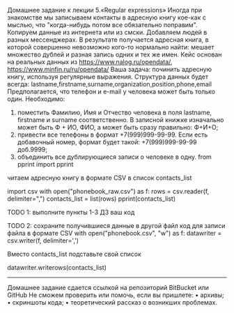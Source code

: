 Домашнее задание к лекции 5.«Regular expressions»
Иногда при знакомстве мы записываем контакты в адресную книгу кое-как с мыслью, что "когда-нибудь потом все обязательно поправим". Копируем данные из интернета или из смски. Добавляем людей в разных мессенджерах. В результате получается адресная книга, в которой совершенно невозможно кого-то нормально найти: мешает множество дублей и разная запись одних и тех же имен.
Кейс основан на реальных данных из https://www.nalog.ru/opendata/, https://www.minfin.ru/ru/opendata/
Ваша задача: починить адресную книгу, используя регулярные выражения.
Структура данных будет всегда:
lastname,firstname,surname,organization,position,phone,email
Предполагается, что телефон и e-mail у человека может быть только один.
Необходимо:
1.	поместить Фамилию, Имя и Отчество человека в поля lastname, firstname и surname соответственно. В записной книжке изначально может быть Ф + ИО, ФИО, а может быть сразу правильно: Ф+И+О;
2.	привести все телефоны в формат +7(999)999-99-99. Если есть добавочный номер, формат будет такой: +7(999)999-99-99 доб.9999;
3.	объединить все дублирующиеся записи о человеке в одну.
from pprint import pprint

читаем адресную книгу в формате CSV в список contacts_list

import csv
with open("phonebook_raw.csv") as f:
  rows = csv.reader(f, delimiter=",")
  contacts_list = list(rows)
pprint(contacts_list)

TODO 1: выполните пункты 1-3 ДЗ
ваш код

TODO 2: сохраните получившиеся данные в другой файл
код для записи файла в формате CSV
with open("phonebook.csv", "w") as f:
  datawriter = csv.writer(f, delimiter=',')
  
  Вместо contacts_list подставьте свой список
  
  datawriter.writerows(contacts_list)
________________________________________
Домашнее задание сдается ссылкой на репозиторий BitBucket или GitHub
Не сможем проверить или помочь, если вы пришлете:
•	архивы;
•	скриншоты кода;
•	теоретический рассказ о возникших проблемах.
